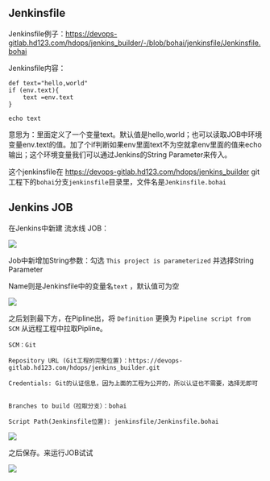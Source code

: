 
## Jenkinsfile

Jenkinsfile例子：https://devops-gitlab.hd123.com/hdops/jenkins_builder/-/blob/bohai/jenkinsfile/Jenkinsfile.bohai

Jenkinsfile内容：

```
def text="hello,world"
if (env.text){
    text =env.text
}

echo text
```

意思为：里面定义了一个变量text。默认值是hello,world；也可以读取JOB中环境变量env.text的值。加了个if判断如果env里面text不为空就拿env里面的值来echo输出；这个环境变量我们可以通过Jenkins的String Parameter来传入。

这个jenkinsfile在 https://devops-gitlab.hd123.com/hdops/jenkins_builder git工程下的`bohai`分支`jenkinsfile`目录里，文件名是`Jenkinsfile.bohai`

## Jenkins JOB

在Jenkins中新建 流水线 JOB：

![](https://resource.static.tencent.itan90.cn/mac_pic/2023-04-13/HMNhba.png)

Job中新增加String参数：勾选 `This project is parameterized` 并选择String Parameter

Name则是Jenkinsfile中的变量名`text` ，默认值可为空

![](https://resource.static.tencent.itan90.cn/mac_pic/2023-04-13/yiMkGs.png)

之后划到最下方，在Pipline出，将 `Definition` 更换为 `Pipeline script from SCM` 从远程工程中拉取Pipline。

```
SCM：Git 

Repository URL (Git工程的完整位置)：https://devops-gitlab.hd123.com/hdops/jenkins_builder.git

Credentials: Git的认证信息，因为上面的工程为公开的，所以认证也不需要，选择无即可


Branches to build（拉取分支）：bohai

Script Path(Jenkinsfile位置): jenkinsfile/Jenkinsfile.bohai
```

![](https://resource.static.tencent.itan90.cn/mac_pic/2023-04-13/blkGPg.png)

之后保存。来运行JOB试试

![](https://resource.static.tencent.itan90.cn/mac_pic/2023-04-13/mAq4R4.png)
